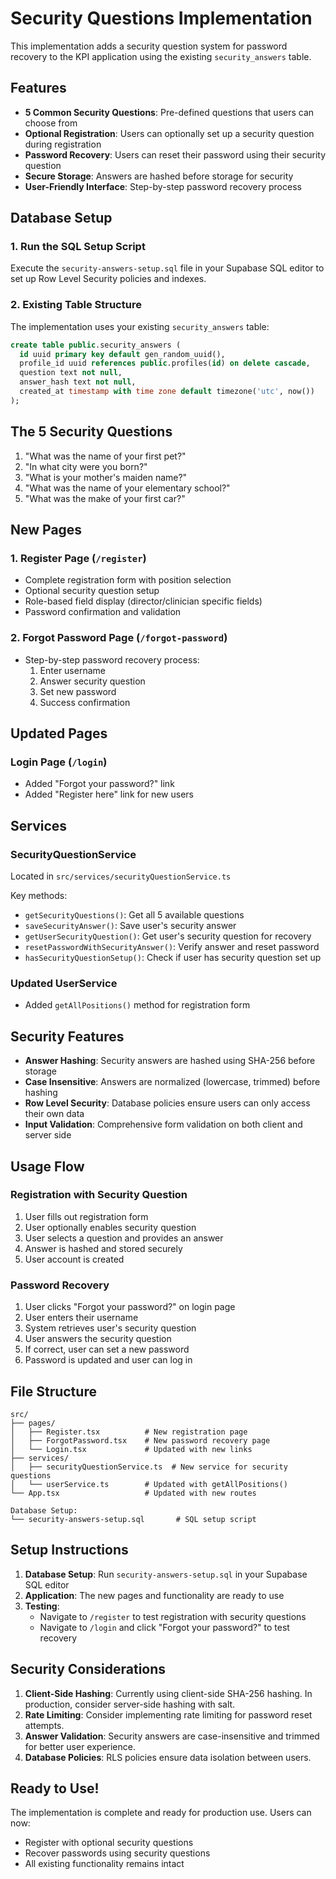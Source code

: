 # Security Questions Implementation

This implementation adds a security question system for password recovery to the KPI application using the existing `security_answers` table.

## Features

- **5 Common Security Questions**: Pre-defined questions that users can choose from
- **Optional Registration**: Users can optionally set up a security question during registration
- **Password Recovery**: Users can reset their password using their security question
- **Secure Storage**: Answers are hashed before storage for security
- **User-Friendly Interface**: Step-by-step password recovery process

## Database Setup

### 1. Run the SQL Setup Script

Execute the `security-answers-setup.sql` file in your Supabase SQL editor to set up Row Level Security policies and indexes.

### 2. Existing Table Structure

The implementation uses your existing `security_answers` table:

```sql
create table public.security_answers (
  id uuid primary key default gen_random_uuid(),
  profile_id uuid references public.profiles(id) on delete cascade,
  question text not null,
  answer_hash text not null,
  created_at timestamp with time zone default timezone('utc', now())
);
```

## The 5 Security Questions

1. "What was the name of your first pet?"
2. "In what city were you born?"
3. "What is your mother's maiden name?"
4. "What was the name of your elementary school?"
5. "What was the make of your first car?"

## New Pages

### 1. Register Page (`/register`)
- Complete registration form with position selection
- Optional security question setup
- Role-based field display (director/clinician specific fields)
- Password confirmation and validation

### 2. Forgot Password Page (`/forgot-password`)
- Step-by-step password recovery process:
  1. Enter username
  2. Answer security question
  3. Set new password
  4. Success confirmation

## Updated Pages

### Login Page (`/login`)
- Added "Forgot your password?" link
- Added "Register here" link for new users

## Services

### SecurityQuestionService
Located in `src/services/securityQuestionService.ts`

Key methods:
- `getSecurityQuestions()`: Get all 5 available questions
- `saveSecurityAnswer()`: Save user's security answer
- `getUserSecurityQuestion()`: Get user's security question for recovery
- `resetPasswordWithSecurityAnswer()`: Verify answer and reset password
- `hasSecurityQuestionSetup()`: Check if user has security question set up

### Updated UserService
- Added `getAllPositions()` method for registration form

## Security Features

- **Answer Hashing**: Security answers are hashed using SHA-256 before storage
- **Case Insensitive**: Answers are normalized (lowercase, trimmed) before hashing
- **Row Level Security**: Database policies ensure users can only access their own data
- **Input Validation**: Comprehensive form validation on both client and server side

## Usage Flow

### Registration with Security Question
1. User fills out registration form
2. User optionally enables security question
3. User selects a question and provides an answer
4. Answer is hashed and stored securely
5. User account is created

### Password Recovery
1. User clicks "Forgot your password?" on login page
2. User enters their username
3. System retrieves user's security question
4. User answers the security question
5. If correct, user can set a new password
6. Password is updated and user can log in

## File Structure

```
src/
├── pages/
│   ├── Register.tsx          # New registration page
│   ├── ForgotPassword.tsx    # New password recovery page
│   └── Login.tsx             # Updated with new links
├── services/
│   ├── securityQuestionService.ts  # New service for security questions
│   └── userService.ts        # Updated with getAllPositions()
└── App.tsx                   # Updated with new routes

Database Setup:
└── security-answers-setup.sql       # SQL setup script
```

## Setup Instructions

1. **Database Setup**: Run `security-answers-setup.sql` in your Supabase SQL editor
2. **Application**: The new pages and functionality are ready to use
3. **Testing**: 
   - Navigate to `/register` to test registration with security questions
   - Navigate to `/login` and click "Forgot your password?" to test recovery

## Security Considerations

1. **Client-Side Hashing**: Currently using client-side SHA-256 hashing. In production, consider server-side hashing with salt.
2. **Rate Limiting**: Consider implementing rate limiting for password reset attempts.
3. **Answer Validation**: Security answers are case-insensitive and trimmed for better user experience.
4. **Database Policies**: RLS policies ensure data isolation between users.

## Ready to Use!

The implementation is complete and ready for production use. Users can now:
- Register with optional security questions
- Recover passwords using security questions
- All existing functionality remains intact